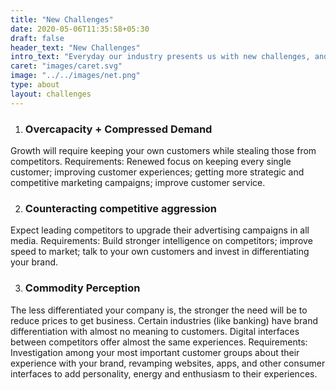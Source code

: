 ```yaml
---
title: "New Challenges"
date: 2020-05-06T11:35:58+05:30
draft: false
header_text: "New Challenges"
intro_text: "Everyday our industry presents us with new challenges, and now more than ever is the moment to use breakthrough creative thinking to translate those challenges into opportunities. Here are some examples of modern day challenges that may require some Tiger Soup:"
caret: "images/caret.svg"
image: "../../images/net.png"
type: about
layout: challenges
---
```


1. ### Overcapacity + Compressed Demand
Growth will require keeping your own customers while stealing those from competitors. Requirements: Renewed focus on keeping every single customer; improving customer experiences; getting more strategic and competitive marketing campaigns; improve customer service.

2. ### Counteracting competitive aggression
Expect leading competitors to upgrade their advertising campaigns in all media. Requirements: Build stronger intelligence on competitors; improve speed to market; talk to your own customers and invest in differentiating your brand.

3. ### Commodity Perception
The less differentiated your company is, the stronger the need will be to reduce prices to get business. Certain industries (like banking) have brand differentiation with almost no meaning to customers. Digital interfaces between competitors offer almost the same experiences. Requirements: Investigation among your most important customer groups about their experience with your brand, revamping websites, apps, and other consumer interfaces to add personality, energy and enthusiasm to their experiences.




